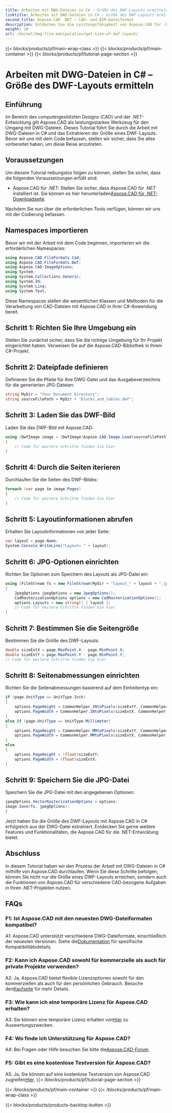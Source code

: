 ```yaml
---
title: Arbeiten mit DWG-Dateien in C# – Größe des DWF-Layouts ermitteln
linktitle: Arbeiten mit DWG-Dateien in C# – Größe des DWF-Layouts ermitteln
second_title: Aspose.CAD .NET – CAD- und BIM-Dateiformat
description: Entdecken Sie die Leistungsfähigkeit von Aspose.CAD für .NET beim Umgang mit DWG-Dateien. Erfahren Sie, wie Sie mit C# mühelos DWF-Layoutgrößen extrahieren.
weight: 10
url: /de/net/dwg-file-manipulation/get-size-of-dwf-layout/
---
```


{{< blocks/products/pf/main-wrap-class >}}
{{< blocks/products/pf/main-container >}}
{{< blocks/products/pf/tutorial-page-section >}}

# Arbeiten mit DWG-Dateien in C# – Größe des DWF-Layouts ermitteln

## Einführung

Im Bereich des computergestützten Designs (CAD) und der .NET-Entwicklung gilt Aspose.CAD als leistungsstarkes Werkzeug für den Umgang mit DWG-Dateien. Dieses Tutorial führt Sie durch die Arbeit mit DWG-Dateien in C# und das Extrahieren der Größe eines DWF-Layouts. Bevor wir uns mit dem Code befassen, stellen wir sicher, dass Sie alles vorbereitet haben, um diese Reise anzutreten.

## Voraussetzungen

Um diesem Tutorial reibungslos folgen zu können, stellen Sie sicher, dass die folgenden Voraussetzungen erfüllt sind:

-  Aspose.CAD für .NET: Stellen Sie sicher, dass Aspose.CAD für .NET installiert ist. Sie können es hier herunterladen[Aspose.CAD für .NET-Downloadseite](https://releases.aspose.com/cad/net/).

Nachdem Sie nun über die erforderlichen Tools verfügen, können wir uns mit der Codierung befassen.

## Namespaces importieren

Bevor wir mit der Arbeit mit dem Code beginnen, importieren wir die erforderlichen Namespaces:

```csharp
using Aspose.CAD.FileFormats.Cad;
using Aspose.CAD.FileFormats.Dwf;
using Aspose.CAD.ImageOptions;
using System;
using System.Collections.Generic;
using System.IO;
using System.Linq;
using System.Text;
```

Diese Namespaces stellen die wesentlichen Klassen und Methoden für die Verarbeitung von CAD-Dateien mit Aspose.CAD in Ihrer C#-Anwendung bereit.

## Schritt 1: Richten Sie Ihre Umgebung ein

Stellen Sie zunächst sicher, dass Sie die richtige Umgebung für Ihr Projekt eingerichtet haben. Verweisen Sie auf die Aspose.CAD-Bibliothek in Ihrem C#-Projekt.

## Schritt 2: Dateipfade definieren

Definieren Sie die Pfade für Ihre DWG-Datei und das Ausgabeverzeichnis für die generierten JPG-Dateien:

```csharp
string MyDir = "Your Document Directory";
string sourceFilePath = MyDir + "blocks_and_tables.dwf";
```

## Schritt 3: Laden Sie das DWF-Bild

Laden Sie das DWF-Bild mit Aspose.CAD:

```csharp
using (DwfImage image = (DwfImage)Aspose.CAD.Image.Load(sourceFilePath))
{
    // Code für weitere Schritte finden Sie hier
}
```

## Schritt 4: Durch die Seiten iterieren

Durchlaufen Sie die Seiten des DWF-Bildes:

```csharp
foreach (var page in image.Pages)
{
    // Code für weitere Schritte finden Sie hier
}
```

## Schritt 5: Layoutinformationen abrufen

Erhalten Sie Layoutinformationen von jeder Seite:

```csharp
var layout = page.Name;
System.Console.WriteLine("Layout= " + layout);
```

## Schritt 6: JPG-Optionen einrichten

Richten Sie Optionen zum Speichern des Layouts als JPG-Datei ein:

```csharp
using (FileStream fs = new FileStream(MyDir + "layout_" + layout + ".jpg", FileMode.Create))
{
    JpegOptions jpegOptions = new JpegOptions();
    CadRasterizationOptions options = new CadRasterizationOptions();
    options.Layouts = new string[] { layout };
    // Code für weitere Schritte finden Sie hier
}
```

## Schritt 7: Bestimmen Sie die Seitengröße

Bestimmen Sie die Größe des DWF-Layouts:

```csharp
double sizeExtX = page.MaxPoint.X - page.MinPoint.X;
double sizeExtY = page.MaxPoint.Y - page.MinPoint.Y;
// Code für weitere Schritte finden Sie hier
```

## Schritt 8: Seitenabmessungen einrichten

Richten Sie die Seitenabmessungen basierend auf dem Einheitentyp ein:

```csharp
if (page.UnitType == UnitType.Inch)
{
    options.PageHeight = CommonHelper.INtoPixels(sizeExtY, CommonHelper.DPI);
    options.PageWidth = CommonHelper.INtoPixels(sizeExtX, CommonHelper.DPI);
}
else if (page.UnitType == UnitType.Millimeter)
{
    options.PageHeight = CommonHelper.MMtoPixels(sizeExtY, CommonHelper.DPI);
    options.PageWidth = CommonHelper.MMtoPixels(sizeExtX, CommonHelper.DPI);
}
else
{
    options.PageHeight = (float)sizeExtY;
    options.PageWidth = (float)sizeExtX;
}
```

## Schritt 9: Speichern Sie die JPG-Datei

Speichern Sie die JPG-Datei mit den angegebenen Optionen:

```csharp
jpegOptions.VectorRasterizationOptions = options;
image.Save(fs, jpegOptions);
}
```

Jetzt haben Sie die Größe des DWF-Layouts mit Aspose.CAD in C# erfolgreich aus der DWG-Datei extrahiert. Entdecken Sie gerne weitere Features und Funktionalitäten, die Aspose.CAD für die .NET-Entwicklung bietet.

## Abschluss

In diesem Tutorial haben wir den Prozess der Arbeit mit DWG-Dateien in C# mithilfe von Aspose.CAD durchlaufen. Wenn Sie diese Schritte befolgen, können Sie nicht nur die Größe eines DWF-Layouts erreichen, sondern auch die Funktionen von Aspose.CAD für verschiedene CAD-bezogene Aufgaben in Ihren .NET-Projekten nutzen.

## FAQs

### F1: Ist Aspose.CAD mit den neuesten DWG-Dateiformaten kompatibel?

 A1: Aspose.CAD unterstützt verschiedene DWG-Dateiformate, einschließlich der neuesten Versionen. Siehe die[Dokumentation](https://reference.aspose.com/cad/net/) für spezifische Kompatibilitätsdetails.

### F2: Kann ich Aspose.CAD sowohl für kommerzielle als auch für private Projekte verwenden?

 A2: Ja, Aspose.CAD bietet flexible Lizenzoptionen sowohl für den kommerziellen als auch für den persönlichen Gebrauch. Besuche den[Kaufseite](https://purchase.aspose.com/buy) für mehr Details.

### F3: Wie kann ich eine temporäre Lizenz für Aspose.CAD erhalten?

 A3: Sie können eine temporäre Lizenz erhalten von[Hier](https://purchase.aspose.com/temporary-license/) zu Auswertungszwecken.

### F4: Wo finde ich Unterstützung für Aspose.CAD?

A4: Bei Fragen oder Hilfe besuchen Sie bitte die[Aspose.CAD-Forum](https://forum.aspose.com/c/cad/19).

### F5: Gibt es eine kostenlose Testversion für Aspose.CAD?

 A5: Ja, Sie können auf eine kostenlose Testversion von Aspose.CAD zugreifen[Hier](https://releases.aspose.com/).
{{< /blocks/products/pf/tutorial-page-section >}}

{{< /blocks/products/pf/main-container >}}
{{< /blocks/products/pf/main-wrap-class >}}

{{< blocks/products/products-backtop-button >}}
